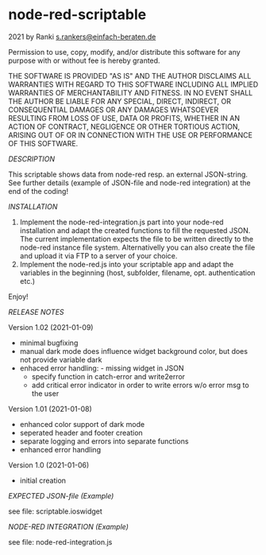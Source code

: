 # node-red-scriptable
2021 by Ranki <s.rankers@einfach-beraten.de>

Permission to use, copy, modify, and/or distribute this software for any purpose with or without fee is hereby granted.

THE SOFTWARE IS PROVIDED "AS IS" AND THE AUTHOR DISCLAIMS ALL WARRANTIES WITH REGARD TO THIS SOFTWARE INCLUDING ALL
IMPLIED WARRANTIES OF MERCHANTABILITY AND FITNESS. IN NO EVENT SHALL THE AUTHOR BE LIABLE FOR ANY SPECIAL, DIRECT,
INDIRECT, OR CONSEQUENTIAL DAMAGES OR ANY DAMAGES WHATSOEVER RESULTING FROM LOSS OF USE, DATA OR PROFITS, WHETHER
IN AN ACTION OF CONTRACT, NEGLIGENCE OR OTHER TORTIOUS ACTION, ARISING OUT OF OR IN CONNECTION WITH THE USE OR PERFORMANCE
OF THIS SOFTWARE.

*DESCRIPTION*

This scriptable shows data from node-red resp. an external JSON-string.
See further details (example of JSON-file and node-red integration) at the end of the coding!

*INSTALLATION*

1. Implement the node-red-integration.js part into your node-red installation and adapt the created functions to fill the requested JSON. The current implementation expects the file to be written directly to the node-red instance file system. Alternativelly you can also create the file and upload it via FTP to a server of your choice.
2. Implement the node-red.js into your scriptable app and adapt the variables in the beginning (host, subfolder, filename, opt. authentication etc.)

Enjoy!

*RELEASE NOTES*

Version 1.02 (2021-01-09)
 - minimal bugfixing
 - manual dark mode does influence widget background color, but does not provide variable dark
 - enhaced error handling:
 		- missing widget in JSON
      - specify function in catch-error and write2error
      - add critical error indicator in order to write errors w/o error msg to the user

Version 1.01 (2021-01-08)
- enhanced color support of dark mode
- seperated header and footer creation
- separate logging and errors into separate functions
- enhanced error handling

Version 1.0 (2021-01-06)
- initial creation

*EXPECTED JSON-file (Example)*

see file: scriptable.ioswidget

*NODE-RED INTEGRATION (Example)*

see file: node-red-integration.js
